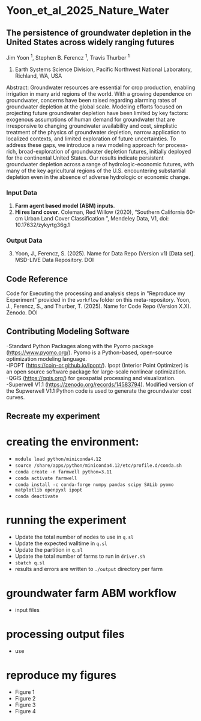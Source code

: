 # Yoon_et_al_2025_Nature_Water

## The persistence of groundwater depletion in the United States across widely ranging futures
Jim Yoon <sup>1</sup>, Stephen B. Ferencz <sup>1</sup>, Travis Thurber <sup>1</sup> 
1. Earth Systems Science Division, Pacific Northwest National Laboratory, Richland, WA, USA

Abstract: Groundwater resources are essential for crop production, enabling irrigation in many arid regions of the world. With a growing dependence on groundwater, concerns have been raised regarding alarming rates of groundwater depletion at the global scale. Modeling efforts focused on projecting future groundwater depletion have been limited by key factors: exogenous assumptions of human demand for groundwater that are irresponsive to changing groundwater availability and cost, simplistic treatment of the physics of groundwater depletion, narrow application to localized contexts, and limited exploration of future uncertainties. To address these gaps, we introduce a new modeling approach for process-rich, broad-exploration of groundwater depletion futures, initially deployed for the continental United States. Our results indicate persistent groundwater depletion across a range of hydrologic-economic futures, with many of the key agricultural regions of the U.S. encountering substantial depletion even in the absence of adverse hydrologic or economic change.

### Input Data 
1. **Farm agent based model (ABM) inputs**. 
2. **Hi res land cover**. Coleman, Red Willow (2020), “Southern California 60-cm Urban Land Cover Classification ”, Mendeley Data, V1, doi: 10.17632/zykyrtg36g.1

### Output Data 
3.  Yoon, J., Ferencz, S. (2025). Name for Data Repo (Version v1) [Data set]. MSD-LIVE Data Repository. DOI

## Code Reference 
Code for Executing the processing and analysis steps in "Reproduce my Experiment" provided in the `workflow` folder on this meta-repository. Yoon, J., Ferencz, S., and Thurber, T. (2025). Name for Code Repo (Version X.X). Zenodo. DOI 

## Contributing Modeling Software 
-Standard Python Packages along with the Pyomo package (https://www.pyomo.org/). Pyomo is a Python-based, open-source optimization modeling language.  
-IPOPT (https://coin-or.github.io/Ipopt/). Ipopt (Interior Point Optimizer) is an open source software package for large-scale nonlinear optimization.   
-QGIS (https://qgis.org/) for geospatial processing and visualization.   
-Superwell V1.1 (https://zenodo.org/records/14583794). Modified version of the Supwerwell V1.1 Python code is used to generate the groundwater cost curves.   

## Recreate my experiment 
# creating the environment:
- `module load python/miniconda4.12`
- `source /share/apps/python/miniconda4.12/etc/profile.d/conda.sh`
- `conda create -n farmwell python=3.11`
- `conda activate farmwell`
- `conda install -c conda-forge numpy pandas scipy SALib pyomo matplotlib openpyxl ipopt`
- `conda deactivate`

# running the experiment
- Update the total number of nodes to use in `q.sl`
- Update the expected walltime in `q.sl`
- Update the partition in `q.sl`
- Update the total number of farms to run in `driver.sh`
- `sbatch q.sl`
- results and errors are written to `./output` directory per farm

# groundwater farm ABM workflow 
- input files 

# processing output files 
- use

# reproduce my figures 
- Figure 1
- Figure 2
- Figure 3
- Figure 4 
